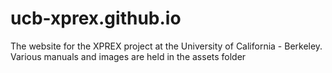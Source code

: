 # ucb-xprex.github.io
The website for the XPREX project at the University of California - Berkeley.
Various manuals and images are held in the assets folder
